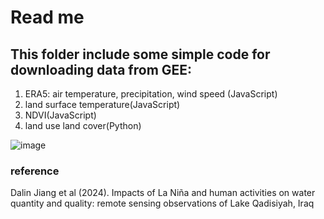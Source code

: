 # Read me
## This folder include some simple code for downloading data from GEE: 
1. ERA5: air temperature, precipitation, wind speed (JavaScript)
2. land surface temperature(JavaScript)
3. NDVI(JavaScript)
4. land use land cover(Python)




![image](https://github.com/DalinJiang/GEE/assets/117453464/f444d80c-96f9-4059-9853-27d443ee4c21)


### reference
Dalin Jiang et al (2024). Impacts of La Niña and human activities on water quantity and quality: remote sensing observations of Lake Qadisiyah, Iraq
